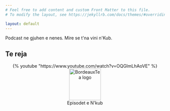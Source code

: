 ```yaml
---
# Feel free to add content and custom Front Matter to this file.
# To modify the layout, see https://jekyllrb.com/docs/themes/#overriding-theme-defaults

layout: default
---
```


Podcast ne gjuhen e nenes. Mire se t'na vini n'Kub. 



## Te reja
<div class="jekyll-youtube-plugin" align="center">
<!-- The line below is commented because the plugin is not supported by Github pages but can be used locally - refer to https://gist.github.com/abhisheknaik96/26ce79ac7a307eb836dcf02a52f87cf2 for more details -->
    {% youtube "https://www.youtube.com/watch?v=OQGlmLhAoVE" %}
        <div>
            <img alt="BordeauxTea logo" src="{{ site.baseurl }}/assets/img/logo-nkub.png" height="100"> 
        </div>
        <div>Episodet e N'kub </div>
</div>
